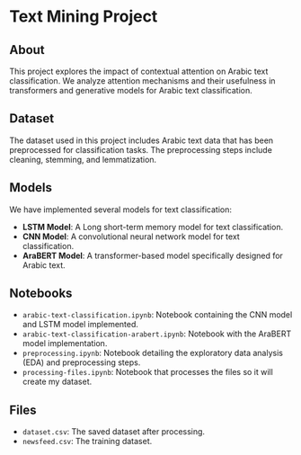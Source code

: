 # Text Mining Project

## About
This project explores the impact of contextual attention on Arabic text classification. We analyze attention mechanisms and their usefulness in transformers and generative models for Arabic text classification.

## Dataset
The dataset used in this project includes Arabic text data that has been preprocessed for classification tasks. The preprocessing steps include cleaning, stemming, and lemmatization.

## Models
We have implemented several models for text classification:
- **LSTM Model**: A Long short-term memory model for text classification.
- **CNN Model**: A convolutional neural network model for text classification.
- **AraBERT Model**: A transformer-based model specifically designed for Arabic text.

## Notebooks
- `arabic-text-classification.ipynb`: Notebook containing the CNN model and LSTM model implemented.
- `arabic-text-classification-arabert.ipynb`: Notebook with the AraBERT model implementation.
- `preprocessing.ipynb`: Notebook detailing the exploratory data analysis (EDA) and preprocessing steps.
- `processing-files.ipynb`: Notebook that processes the files so it will create my dataset.

## Files
- `dataset.csv`: The saved dataset after processing.
- `newsfeed.csv`: The training dataset.
